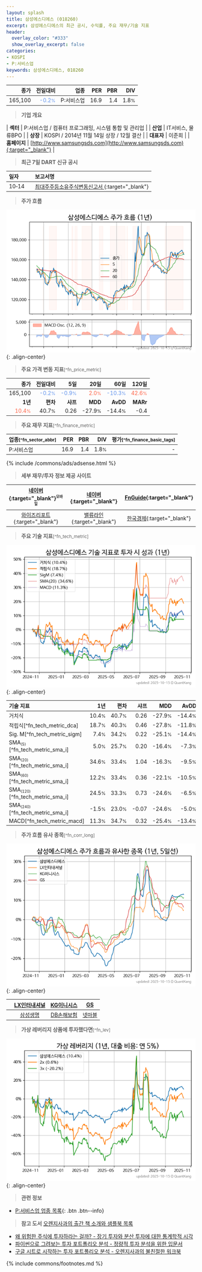 ```yaml
---
layout: splash
title: 삼성에스디에스 (018260)
excerpt: 삼성에스디에스의 최근 공시, 수익률, 주요 재무/기술 지표
header:
  overlay_color: "#333"
  show_overlay_excerpt: false
categories:
- KOSPI
- P:서비스업
keywords: 삼성에스디에스, 018260
---
```


| **종가** | **전일대비** | **업종** | **PER** | **PBR** | **DIV** |
| -------: | -----------: | -------: | ------: | ------: | ------: |
| 165,100 | <span style="color: cornflowerblue">-0.2<small>%</small></span> | P:서비스업 | 16.9 | 1.4 | 1.8<small>%</small> |

<!-- more -->


> **기업 개요**<a id="company"></a>

| <span style="white-space:nowrap;">**섹터**</span> | P:서비스업 / 컴퓨터 프로그래밍, 시스템 통합 및 관리업 |
| <span style="white-space:nowrap;">**산업**</span> | IT서비스, 물류BPO |
| <span style="white-space:nowrap;">**상장**</span> | KOSPI / 2014년 11월 14일 상장 / 12월 결산 |
| <span style="white-space:nowrap;">**대표자**</span> | 이준희 |
| <span style="white-space:nowrap;">**홈페이지**</span> | [http://www.samsungsds.com](http://www.samsungsds.com){:target="_blank"} |


> **최근 7일 DART 신규 공시**<a id="dart"></a>

| **일자** |      | **보고서명** |
| :------- | :--- | :----------- |
| 10&#x2011;14 | | [최대주주등소유주식변동신고서              ](https://dart.fss.or.kr/dsaf001/main.do?rcpNo=20251014800184){:target="_blank"} |


> **주가 흐름**<a id="price"></a>

![018260](/stock/images/018260.png){: .align-center}


> **주요 가격 변동 지표**<small>[^fn_price_metric]</small>

| **종가** | **전일대비** | **5일** | **20일** | **60일** | **120일** |
| -------: | -----------: | ------: | -------: | -------: | --------: |
| 165,100 | <span style="color: cornflowerblue">-0.2<small>%</small></span> | <span style="color: cornflowerblue">-0.9<small>%</small></span> | <span style="color: tomato">2.0<small>%</small></span> | <span style="color: cornflowerblue">-10.3<small>%</small></span> | <span style="color: tomato">42.6<small>%</small></span> |
| **1년** | **편차** | **샤프** | **MDD** | **AvDD** | **MARr** |
| <span style="color: tomato">10.4<small>%</small></span> | 40.7<small>%</small> | 0.26 | -27.9<small>%</small> | -14.4<small>%</small> | -0.4 |


> **주요 재무 지표**<small>[^fn_finance_metric]</small>

| **업종**<small>[^fn_sector_abbr]</small> | **PER** | **PBR** | **DIV** | **평가**<small>[^fn_finance_basic_tags]</small> |
| :--------------------------------------- | ------: | ------: | ------: | ----------------------------------------------: |
| P:서비스업 | 16.9 | 1.4 | 1.8<small>%</small> | - |



{% include /commons/ads/adsense.html %}

> **세부 재무/투자 정보 제공 사이트**

| [네이버](https://m.stock.naver.com/domestic/stock/018260/finance/summary){:target="_blank"}<sup><small>모바일</small></sup> | [네이버](https://finance.naver.com/item/coinfo.naver?code=018260){:target="_blank"} | [FnGuide](https://comp.fnguide.com/SVO2/ASP/SVD_Invest.asp?gicode=A018260&MenuYn=Y){:target="_blank"} |
| :---: | :---: | :---: |
| [와이즈리포트](https://comp.wisereport.co.kr/company/c1040001.aspx?cmp_cd=018260){:target="_blank"} | [밸류라인](https://www.valueline.co.kr/finance/summary/018260){:target="_blank"} | [한국경제](https://markets.hankyung.com/stock/018260/financial-summary){:target="_blank"} |


> **주요 기술 지표**<small>[^fn_tech_metric]</small>


![018260](/stock/images/018260_tech.png){: .align-center}

| **기술 지표** | **1년** | **편차** | **샤프** | **MDD** | **AvDD** |
| :------------ | ------: | -----------: | -------: | ------: | -------: |
| 거치식 | 10.4<small>%</small> | 40.7<small>%</small> | 0.26 | -27.9<small>%</small> | -14.4<small>%</small> |
| 적립식[^fn_tech_metric_dca] | 18.7<small>%</small> | 40.3<small>%</small> | 0.46 | -27.8<small>%</small> | -11.8<small>%</small> |
| Sig. M[^fn_tech_metric_sigm] | 7.4<small>%</small> | 34.2<small>%</small> | 0.22 | -25.1<small>%</small> | -14.4<small>%</small> |
| SMA<small><sub>(5)</sub></small>[^fn_tech_metric_sma_i] | 5.0<small>%</small> | 25.7<small>%</small> | 0.20 | -16.4<small>%</small> | -7.3<small>%</small> |
| SMA<small><sub>(20)</sub></small>[^fn_tech_metric_sma_i] | 34.6<small>%</small> | 33.4<small>%</small> | 1.04 | -16.3<small>%</small> | -9.5<small>%</small> |
| SMA<small><sub>(60)</sub></small>[^fn_tech_metric_sma_i] | 12.2<small>%</small> | 33.4<small>%</small> | 0.36 | -22.1<small>%</small> | -10.5<small>%</small> |
| SMA<small><sub>(120)</sub></small>[^fn_tech_metric_sma_i] | 24.5<small>%</small> | 33.3<small>%</small> | 0.73 | -24.6<small>%</small> | -6.5<small>%</small> |
| SMA<small><sub>(240)</sub></small>[^fn_tech_metric_sma_i] | -1.5<small>%</small> | 23.0<small>%</small> | -0.07 | -24.6<small>%</small> | -5.0<small>%</small> |
| MACD[^fn_tech_metric_macd] | 11.3<small>%</small> | 34.7<small>%</small> | 0.32 | -25.4<small>%</small> | -13.4<small>%</small> |


> **주가 흐름 유사 종목**<a id="corr"></a><small>[^fn_corr_long]</small>

![018260](/stock/images/018260_corr.png){: .align-center}

|       | [LX인터내셔널](/001120/) | [KG이니시스](/035600/) | [GS](/078930/) |
| :---: | :------------------------------------: | :------------------------------------: | :------------------------------------: |
|       | [삼성생명](/032830/) | [DB손해보험](/005830/) | [넷마블](/251270/) |


> **가상 레버리지 상품에 투자했다면**<a id="2x"></a><small>[^fn_lev]</small>

![018260](/stock/images/018260_2x.png){: .align-center}


> **관련 정보**

- [P:서비스업 업종 목록](/stats/sector/kospi_업종_서비스업_종목/){: .btn .btn--info}

> **참고 도서** [오렌지사과의 출간 책 소개와 샘플북 목록](https://kongdori.tistory.com/691)

- [왜 위험한 주식에 투자하라는 걸까? - 장기 투자와 분산 투자에 대한 통계학적 시각](https://kongdori.tistory.com/421)
- [파이썬으로 그려보는 투자 포트폴리오 분석  - 정량적 투자 분석을 위한 입문서](https://kongdori.tistory.com/643)
- [구글 시트로 시작하는 투자 포트폴리오 분석 - 오렌지사과의 불친절한 워크북](https://kongdori.tistory.com/449)


{% include commons/footnotes.md %}